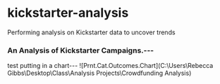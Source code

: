 # kickstarter-analysis
Performing analysis on Kickstarter data to uncover trends
### An Analysis of Kickstarter Campaigns.---
test putting in a chart---
![Prnt.Cat.Outcomes.Chart](C:\Users\Rebecca Gibbs\Desktop\Class\Analysis Projects\Crowdfunding Analysis)
